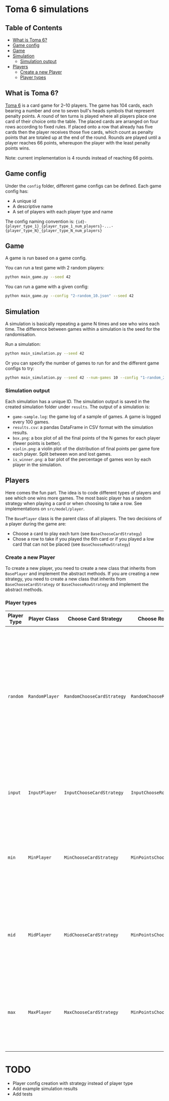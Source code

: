# Toma 6 simulations

## Table of Contents

- [What is Toma 6?](#what-is-toma-6)
- [Game config](#game-config)
- [Game](#game)
- [Simulation](#simulation)
    - [Simulation output](#simulation-output)
- [Players](#players)
    - [Create a new Player](#create-a-new-player)
    - [Player types](#player-types)

## What is Toma 6?

[Toma 6](https://en.wikipedia.org/wiki/6_nimmt!) is a card game for 2–10 players.
The game has 104 cards, each bearing a number and one to seven bull's heads symbols that represent penalty points.
A round of ten turns is played where all players place one card of their choice onto the table.
The placed cards are arranged on four rows according to fixed rules.
If placed onto a row that already has five cards then the player receives those five cards,
which count as penalty points that are totaled up at the end of the round.
Rounds are played until a player reaches 66 points, whereupon the player with the least penalty points wins.

Note: current implementation is 4 rounds instead of reaching 66 points.

## Game config

Under the `config` folder, different game configs can be defined.
Each game config has:

- A unique id
- A descriptive name
- A set of players with each player type and name

The config naming convention
is: `{id}-{player_type_1}_{player_type_1_num_players}-...-{player_type_N}_{player_type_N_num_players}`

## Game

A game is run based on a game config.

You can run a test game with 2 random players:

```bash
python main_game.py --seed 42
```

You can run a game with a given config:

```bash
python main_game.py --config "2-random_10.json" --seed 42
```

## Simulation

A simulation is basically repeating a game N times and see who wins each time.
The difference between games within a simulation is the seed for the randomisation.

Run a simulation:

```bash
python main_simulation.py --seed 42
```

Or you can specify the number of games to run for and the different game configs to try:

```bash
python main_simulation.py --seed 42 --num-games 10 --config "1-random_2.json" "2-random_10.json"
```

### Simulation output

Each simulation has a unique ID. The simulation output is saved in the created simulation folder under `results`.
The output of a simulation is:

- `game-sample.log`: the game log of a sample of games. A game is logged every 100 games.
- `results.csv`: a pandas DataFrame in CSV format with the simulation results.
- `box.png`: a box plot of all the final points of the N games for each player (fewer points is better).
- `violin.png`: a violin plot of the distribution of final points per game fore each player. Split between won and lost
  games.
- `is_winner.png`: a bar plot of the percentage of games won by each player in the simulation.

## Players

Here comes the fun part. The idea is to code different types of players and see which one wins more games.
The most basic player has a random strategy when playing a card or when choosing to take a row.
See implementations on `src/model/player`.

The `BasePlayer` class is the parent class of all players.
The two decisions of a player during the game are:

- Choose a card to play each turn (see `BaseChooseCardStrategy`)
- Chose a row to take if you played the 6th card or if you played a low card that can not be placed (see
  `BaseChooseRowStrategy`)

### Create a new Player

To create a new player, you need to create a new class that inherits from `BasePlayer` and implement the abstract
methods. If you are creating a new strategy, you need to create a new class that inherits from `BaseChooseCardStrategy`
or `BaseChooseRowStrategy` and implement the abstract methods.

### Player types

| Player Type | Player Class   | Choose Card Strategy       | Choose Row Strategy          | Description                                                                                                                                                                                            |
|-------------|----------------|----------------------------|------------------------------|--------------------------------------------------------------------------------------------------------------------------------------------------------------------------------------------------------|
| `random`    | `RandomPlayer` | `RandomChooseCardStrategy` | `RandomChooseRowStrategy`    | The most basic player that always makes random decisions when playing a card or choosing a row to take. It randomly selects a card from its hand and randomly chooses a row when required to take one. |
| `input`     | `InputPlayer`  | `InputChooseCardStrategy`  | `InputChooseRowStrategy`     | A user input player. With this, you are able to play against the bot.                                                                                                                                  |
| `min`       | `MinPlayer`    | `MinChooseCardStrategy`    | `MinPointsChooseRowStrategy` | A player that always picks the card with the lowest value in its hand. When choosing a row, choose the row with less points.                                                                           |
| `mid`       | `MidPlayer`    | `MidChooseCardStrategy`    | `MinPointsChooseRowStrategy` | A player that always picks the card with the mid value in its hand. When choosing a row, choose the row with less points.                                                                              |
| `max`       | `MaxPlayer`    | `MaxChooseCardStrategy`    | `MinPointsChooseRowStrategy` | A player that always picks the card with the highest value in its hand. When choosing a row, choose the row with less points.                                                                          |

# TODO

- Player config creation with strategy instead of player type
- Add example simulation results
- Add tests
